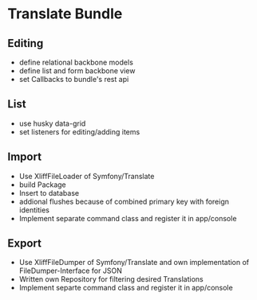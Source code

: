 # Translate Bundle
## Editing
* define relational backbone models
* define list and form backbone view
* set Callbacks to bundle's rest api

## List
* use husky data-grid
* set listeners for editing/adding items

## Import
* Use XliffFileLoader of Symfony/Translate
* build Package
* Insert to database
* addional flushes because of combined primary key with foreign identities
* Implement separate command class and register it in app/console

## Export
* Use XliffFileDumper of Symfony/Translate and own implementation of FileDumper-Interface for JSON
* Written own Repository for filtering desired Translations
* Implement separte command class and register it in app/console
